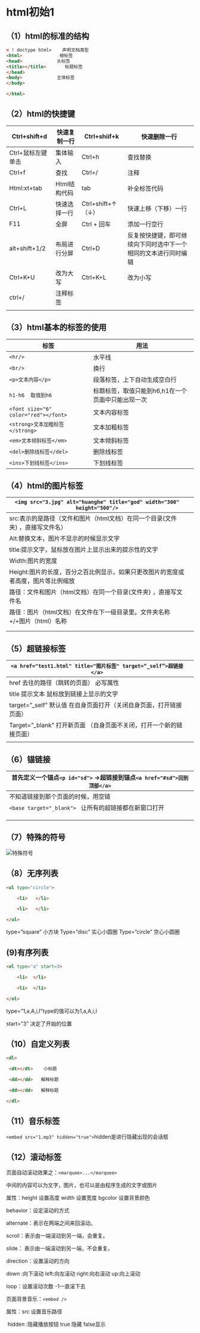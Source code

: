# html初始1

## （1）html的标准的结构

```html
< ! doctype html>    声明文档类型
<html>              根标签
<head>             头标签
<title></title>       标题标签
</head>
<body>             主体标签
</body>

</html>

```

## （2）html的快捷键

| Ctrl+shift+d      | 快速复制一行 | Ctrl+shiif+k      | 快速删除一行                                                 |
| ----------------- | ------------ | ----------------- | ------------------------------------------------------------ |
| Ctrl+鼠标左键单击 | 集体输入     | Ctrl+h            | 查找替换                                                     |
| Ctrl+f            | 查找         | Ctrl+/            | 注释                                                         |
| Html:xt+tab       | Html结构代码 | tab               | 补全标签代码                                                 |
| Ctrl+L            | 快速选择一行 | Ctrl+shift+↑（↓） | 快速上移（下移）一行                                         |
| F11               | 全屏         | Ctrl + 回车       | 添加一行空行                                                 |
| alt+shift+1/2     | 布局进行分屏 | Ctrl+D            | 反复按快捷键，即可继续向下同时选中下一个相同的文本进行同时编辑 |
| Ctrl+K+U          | 改为大写     | Ctrl+K+L          | 改为小写                                                     |
| ctrl+/            | 注释标签     |                   |                                                              |
|                   |              |                   |                                                              |

## （3）html基本的标签的使用

| 标签                                   | 用法                          |
| ------------------------------------ | --------------------------- |
| `<hr/>`                              | 水平线                         |
| `<br/>`                              | 换行                          |
| `<p>文本内容</p>`                        | 段落标签，上下自动生成空白行              |
| `h1-h6  取值到h6`                       | 标题标签，取值只能到h6,h1在一个页面中只能出现一次 |
| `<font size="6" color="red"></font>` | 文本内容标签                      |
| `<strong>文本加粗标签</strong>`            | 文本加粗标签                      |
| `<em>文本倾斜标签</em>`                    | 文本倾斜标签                      |
| `<del>删除线标签</del>`                   | 删除线标签                       |
| `<ins>下划线标签</ins>`                   | 下划线标签                       |

## （4）html的图片标签

| `<img src="3.jpg" alt="huanghe" title="god" width="300" height="500"/>` |      |
| ---------------------------------------- | ---- |
| src:表示的是路径（文件和图片（html文档）在同一个目录(文件夹) ，直接写文件名） |      |
| Alt:替换文本，图片不显示的时候显示文字                    |      |
| title:提示文字，鼠标放在图片上显示出来的提示性的文字            |      |
| Width:图片的宽度                              |      |
| Height:图片的长度，百分之百比例显示，如果只更改图片的宽度或者高度，图片等比例缩放 |      |
| 路径：文件和图片（html文档）在同一个目录(文件夹) ，直接写文件名      |      |
| 路径：图片（html文档）在文件在下一级目录里。文件夹名称+/+图片（html）名称 |      |
|                                          |      |
|                                          |      |

## （5）超链接标签

| `<a href="test1.html" title="图片标签" target=“_self”>超链接</a>` |      |
| ---------------------------------------- | ---- |
| href   去往的路径（跳转的页面） 必写属性                 |      |
| title    提示文本   鼠标放到链接上显示的文字             |      |
| target=”_self”    默认值    在自身页面打开（关闭自身页面，打开链接页面） |      |
| Target=”_blank”   打开新页面 （自身页面不关闭，打开一个新的链接页面） |      |
|                                          |      |

## （6）锚链接

| 首先定义一个锚点`<p id="sd">`   ->超链接到锚点`<a href="#sd">回到顶部</a>` |
| ---------------------------------------- |
| 不知道链接到那个页面的时候，用空链                        |
| `<base target="_blank"> `  让所有的超链接都在新窗口打开 |
|                                          |
|                                          |
|                                          |

## （7）特殊的符号

![特殊符号](http://img.blog.csdn.net/20171107172217969?watermark/2/text/aHR0cDovL2Jsb2cuY3Nkbi5uZXQvd2VpeGluXzQwMzA0Mzg3/font/5a6L5L2T/fontsize/400/fill/I0JBQkFCMA==/dissolve/70/gravity/SouthEast)

## （8）无序列表

```html
<ul type="circle">

	<li>   </li>

	<li>   </li>

</ul>
```

type=”square”      小方块
Type=”disc”       实心小圆圈
Type=”circle”      空心小圆圈

## (9)有序列表

```html
<ol type="a" start=3>

	<li>  </li>

	<li>  </li>

</ol>
```

type=”1,a,A,i,I”type的值可以为1,a,A,i,I

start=”3”  决定了开始的位置

## （10）自定义列表

```html
<dl>

 <dt></dt>    小标题

 <dd></dd>   解释标题

 <dd></dd>   解释标题

</dl>
```

## （11）音乐标签

`<embed src="1.mp3" hidden="true">`hidden是进行隐藏出现的会话框

## （12）滚动标签

页面自动滚动效果之：`<marquee>...</marquee>`

中间的内容可以为文字，图片，也可以是由程序生成的文字或图片

属性：height  设置高度   width 设置宽度  bgcolor 设置背景颜色

behavior：设定滚动的方式

alternate：表示在两端之间来回滚动。

scroll：表示由一端滚动到另一端，会重复。

slide：  表示由一端滚动到另一端，不会重复。

direction：设置滚动的方向

down  :向下滚动    left:向左滚动    right:向右滚动   up:向上滚动

loop：设置滚动次数   -1一直滚下去

页面背景音乐：`<embed />`

属性：src   设置音乐路径

​          hidden :隐藏播放按钮   true 隐藏    false显示